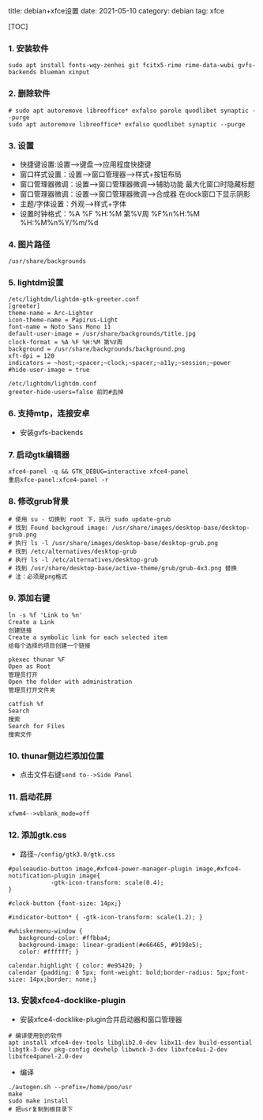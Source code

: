 title: debian+xfce设置
date: 2021-05-10
category: debian
tag: xfce

[TOC]

### 1. 安装软件

`sudo apt install fonts-wqy-zenhei git fcitx5-rime rime-data-wubi gvfs-backends blueman xinput`

### 2. 删除软件

```
# sudo apt autoremove libreoffice* exfalso parole quodlibet synaptic --purge
sudo apt autoremove libreoffice* exfalso quodlibet synaptic --purge
```

### 3. 设置

- 快捷键设置:设置-->键盘-->应用程度快捷键
- 窗口样式设置：设置-->窗口管理器-->样式+按钮布局
- 窗口管理器微调：设置-->窗口管理器微调-->辅助功能  最大化窗口时隐藏标题
- 窗口管理器微调：设置-->窗口管理器微调-->合成器  在dock窗口下显示阴影
- 主题/字体设置：外观-->样式+字体
- 设置时钟格式：%A %F %H:%M 第%V周  %F%n%H:%M  %H:%M%n%Y/%m/%d

### 4. 图片路径

```
/usr/share/backgrounds
```

### 5. lightdm设置

```
/etc/lightdm/lightdm-gtk-greeter.conf
[greeter]
theme-name = Arc-Lighter
icon-theme-name = Papirus-Light
font-name = Noto Sans Mono 11
default-user-image = /usr/share/backgrounds/title.jpg
clock-format = %A %F %H:%M 第%V周
background = /usr/share/backgrounds/background.png
xft-dpi = 120
indicators = ~host;~spacer;~clock;~spacer;~a11y;~session;~power
#hide-user-image = true

/etc/lightdm/lightdm.conf
greeter-hide-users=false 前的#去掉
```

### 6. 支持mtp，连接安卓

- 安装gvfs-backends


### 7. 启动gtk编辑器

```
xfce4-panel -q && GTK_DEBUG=interactive xfce4-panel
重启xfce-panel:xfce4-panel -r
```

### 8. 修改grub背景

```
# 使用 su - 切换到 root 下，执行 sudo update-grub
# 找到 Found backgroud image: /usr/share/images/desktop-base/desktop-grub.png
# 执行 ls -l /usr/share/images/desktop-base/desktop-grub.png
# 找到 /etc/alternatives/desktop-grub
# 执行 ls -l /etc/alternatives/desktop-grub
# 找到 /usr/share/desktop-base/active-theme/grub/grub-4x3.png 替换
# 注：必须是png格式
```

### 9. 添加右键

```
ln -s %f 'Link to %n'
Create a Link
创建链接
Create a symbolic link for each selected item
给每个选择的项目创建一个链接

pkexec thunar %F
Open as Root
管理员打开
Open the folder with administration
管理员打开文件夹

catfish %f
Search
搜索
Search for Files
搜索文件
```

### 10. thunar侧边栏添加位置

- 点击文件右键`send to-->Side Panel`

### 11. 启动花屏

```
xfwm4-->vblank_mode=off
```

### 12. 添加gtk.css

- 路径`~/config/gtk3.0/gtk.css`

```
#pulseaudio-button image,#xfce4-power-manager-plugin image,#xfce4-notification-plugin image{
            -gtk-icon-transform: scale(0.4);
}

#clock-button {font-size: 14px;}

#indicator-button* { -gtk-icon-transform: scale(1.2); }

#whiskermenu-window {
   background-color: #ffbba4;
   background-image: linear-gradient(#e66465, #9198e5);
   color: #ffffff; }

calendar.highlight { color: #e95420; }
calendar {padding: 0 5px; font-weight: bold;border-radius: 5px;font-size: 14px;border: none;}
```

### 13. 安装xfce4-docklike-plugin

- 安装xfce4-docklike-plugin合并启动器和窗口管理器

```
# 编译使用到的软件
apt install xfce4-dev-tools libglib2.0-dev libx11-dev build-essential libgtk-3-dev pkg-config devhelp libwnck-3-dev libxfce4ui-2-dev libxfce4panel-2.0-dev
```

- 编译

```
./autogen.sh --prefix=/home/poo/usr
make
sudo make install
# 把usr复制到根目录下
```